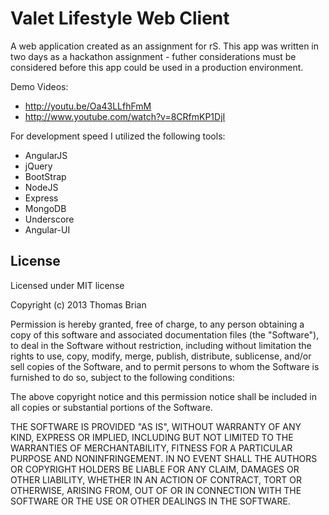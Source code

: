 # Valet Lifestyle Web Client

A web application created as an assignment for rS. This app was written in two days as a hackathon assignment - futher considerations must be considered before this app could be used in a production environment.

Demo Videos:
* http://youtu.be/Oa43LLfhFmM
* http://www.youtube.com/watch?v=8CRfmKP1DjI

For development speed I utilized the following tools:

* AngularJS
* jQuery
* BootStrap
* NodeJS
* Express
* MongoDB
* Underscore
* Angular-UI

## License

Licensed under MIT license

Copyright (c) 2013 Thomas Brian

Permission is hereby granted, free of charge, to any person obtaining a copy of this software and associated documentation files (the "Software"), to deal in the Software without restriction, including without limitation the rights to use, copy, modify, merge, publish, distribute, sublicense, and/or sell copies of the Software, and to permit persons to whom the Software is furnished to do so, subject to the following conditions:

The above copyright notice and this permission notice shall be included in all copies or substantial portions of the Software.

THE SOFTWARE IS PROVIDED "AS IS", WITHOUT WARRANTY OF ANY KIND, EXPRESS OR IMPLIED, INCLUDING BUT NOT LIMITED TO THE WARRANTIES OF MERCHANTABILITY, FITNESS FOR A PARTICULAR PURPOSE AND NONINFRINGEMENT. IN NO EVENT SHALL THE AUTHORS OR COPYRIGHT HOLDERS BE LIABLE FOR ANY CLAIM, DAMAGES OR OTHER LIABILITY, WHETHER IN AN ACTION OF CONTRACT, TORT OR OTHERWISE, ARISING FROM, OUT OF OR IN CONNECTION WITH THE SOFTWARE OR THE USE OR OTHER DEALINGS IN THE SOFTWARE.

